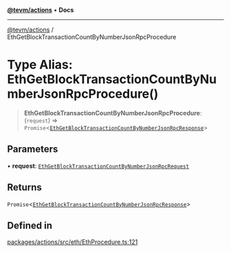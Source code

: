 [**@tevm/actions**](../README.md) • **Docs**

***

[@tevm/actions](../globals.md) / EthGetBlockTransactionCountByNumberJsonRpcProcedure

# Type Alias: EthGetBlockTransactionCountByNumberJsonRpcProcedure()

> **EthGetBlockTransactionCountByNumberJsonRpcProcedure**: (`request`) => `Promise`\<[`EthGetBlockTransactionCountByNumberJsonRpcResponse`](EthGetBlockTransactionCountByNumberJsonRpcResponse.md)\>

## Parameters

• **request**: [`EthGetBlockTransactionCountByNumberJsonRpcRequest`](EthGetBlockTransactionCountByNumberJsonRpcRequest.md)

## Returns

`Promise`\<[`EthGetBlockTransactionCountByNumberJsonRpcResponse`](EthGetBlockTransactionCountByNumberJsonRpcResponse.md)\>

## Defined in

[packages/actions/src/eth/EthProcedure.ts:121](https://github.com/evmts/tevm-monorepo/blob/main/packages/actions/src/eth/EthProcedure.ts#L121)
